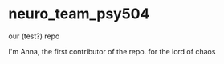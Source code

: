 # neuro_team_psy504
our (test?) repo

I'm Anna, the first contributor of the repo.
for the lord of chaos
